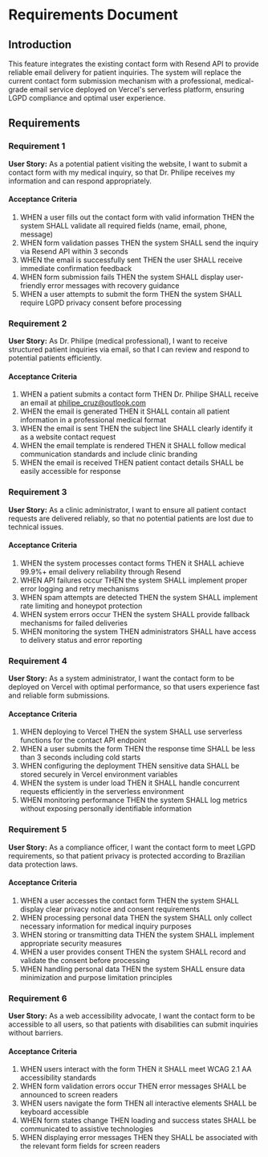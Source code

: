 # Requirements Document

## Introduction

This feature integrates the existing contact form with Resend API to provide reliable email delivery for patient inquiries. The system will replace the current contact form submission mechanism with a professional, medical-grade email service deployed on Vercel's serverless platform, ensuring LGPD compliance and optimal user experience.

## Requirements

### Requirement 1

**User Story:** As a potential patient visiting the website, I want to submit a contact form with my medical inquiry, so that Dr. Philipe receives my information and can respond appropriately.

#### Acceptance Criteria

1. WHEN a user fills out the contact form with valid information THEN the system SHALL validate all required fields (name, email, phone, message)
2. WHEN form validation passes THEN the system SHALL send the inquiry via Resend API within 3 seconds
3. WHEN the email is successfully sent THEN the user SHALL receive immediate confirmation feedback
4. WHEN form submission fails THEN the system SHALL display user-friendly error messages with recovery guidance
5. WHEN a user attempts to submit the form THEN the system SHALL require LGPD privacy consent before processing

### Requirement 2

**User Story:** As Dr. Philipe (medical professional), I want to receive structured patient inquiries via email, so that I can review and respond to potential patients efficiently.

#### Acceptance Criteria

1. WHEN a patient submits a contact form THEN Dr. Philipe SHALL receive an email at philipe_cruz@outlook.com
2. WHEN the email is generated THEN it SHALL contain all patient information in a professional medical format
3. WHEN the email is sent THEN the subject line SHALL clearly identify it as a website contact request
4. WHEN the email template is rendered THEN it SHALL follow medical communication standards and include clinic branding
5. WHEN the email is received THEN patient contact details SHALL be easily accessible for response

### Requirement 3

**User Story:** As a clinic administrator, I want to ensure all patient contact requests are delivered reliably, so that no potential patients are lost due to technical issues.

#### Acceptance Criteria

1. WHEN the system processes contact forms THEN it SHALL achieve 99.9%+ email delivery reliability through Resend
2. WHEN API failures occur THEN the system SHALL implement proper error logging and retry mechanisms
3. WHEN spam attempts are detected THEN the system SHALL implement rate limiting and honeypot protection
4. WHEN system errors occur THEN the system SHALL provide fallback mechanisms for failed deliveries
5. WHEN monitoring the system THEN administrators SHALL have access to delivery status and error reporting

### Requirement 4

**User Story:** As a system administrator, I want the contact form to be deployed on Vercel with optimal performance, so that users experience fast and reliable form submissions.

#### Acceptance Criteria

1. WHEN deploying to Vercel THEN the system SHALL use serverless functions for the contact API endpoint
2. WHEN a user submits the form THEN the response time SHALL be less than 3 seconds including cold starts
3. WHEN configuring the deployment THEN sensitive data SHALL be stored securely in Vercel environment variables
4. WHEN the system is under load THEN it SHALL handle concurrent requests efficiently in the serverless environment
5. WHEN monitoring performance THEN the system SHALL log metrics without exposing personally identifiable information

### Requirement 5

**User Story:** As a compliance officer, I want the contact form to meet LGPD requirements, so that patient privacy is protected according to Brazilian data protection laws.

#### Acceptance Criteria

1. WHEN a user accesses the contact form THEN the system SHALL display clear privacy notice and consent requirements
2. WHEN processing personal data THEN the system SHALL only collect necessary information for medical inquiry purposes
3. WHEN storing or transmitting data THEN the system SHALL implement appropriate security measures
4. WHEN a user provides consent THEN the system SHALL record and validate the consent before processing
5. WHEN handling personal data THEN the system SHALL ensure data minimization and purpose limitation principles

### Requirement 6

**User Story:** As a web accessibility advocate, I want the contact form to be accessible to all users, so that patients with disabilities can submit inquiries without barriers.

#### Acceptance Criteria

1. WHEN users interact with the form THEN it SHALL meet WCAG 2.1 AA accessibility standards
2. WHEN form validation errors occur THEN error messages SHALL be announced to screen readers
3. WHEN users navigate the form THEN all interactive elements SHALL be keyboard accessible
4. WHEN form states change THEN loading and success states SHALL be communicated to assistive technologies
5. WHEN displaying error messages THEN they SHALL be associated with the relevant form fields for screen readers